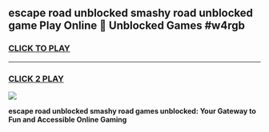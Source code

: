 
## escape road unblocked smashy road unblocked game Play Online 👋 Unblocked Games #w4rgb
<h3>
<a href="https://premium.freeplayer.one?title=escape_road_unblocked_smashy_road&ref=21F">CLICK TO PLAY</a></h3>
<hr>

<h3>
<a href="https://premium.freeplayer.one?title=escape_road_unblocked_smashy_road&ref=21F">CLICK 2 PLAY</a>
  
</h3>

<a href="https://premium.freeplayer.one?title=escape_road_unblocked_smashy_road&ref=21F/"><img src="https://clearcache.store/games.png"></a>


**escape road unblocked smashy road games unblocked: Your Gateway to Fun and Accessible Online Gaming**
